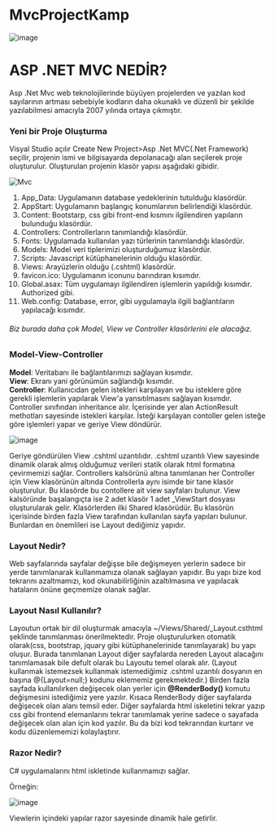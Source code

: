 # MvcProjectKamp
![image](https://user-images.githubusercontent.com/89140860/184127577-4dc63577-c4df-420a-a418-9dcefdc47be4.png)
<h1>ASP .NET MVC NEDİR?</h1>
Asp .Net Mvc web teknolojilerinde büyüyen projelerden ve yazılan kod sayılarının artması sebebiyle kodların daha okunaklı ve düzenli bir şekilde yazılabilmesi amacıyla 2007 yılında ortaya çıkmıştır.

<h3>Yeni bir Proje Oluşturma</h3>
 Visyal Studio açılır Create New Project>Asp .Net MVC(.Net Framework) seçilir, projenin ismi ve bilgisayarda depolanacağı alan seçilerek proje oluşturulur. Oluşturulan projenin klasör yapısı aşağıdaki gibidir.

![Mvc](https://user-images.githubusercontent.com/89140860/184851699-cb135610-92e9-4c93-86fb-9412c8f12180.png)

1. App_Data: Uygulamanın database yedeklerinin tutulduğu klasördür.
2. AppStart: Uygulamanın başlangıç konumlarının belirlendiği klasördür.
3. Content: Bootstarp, css gibi front-end kısmını ilgilendiren yapıların bulunduğu klasördür.
4. Controllers: Controllerların tanımlandığı klasördür.
5. Fonts: Uygulamada kullanılan yazı türlerinin tanımlandığı klasördür.
6. Models: Model veri tiplerimizi oluşturduğumuz klasördür.
7. Scripts: Javascript kütüphanelerinin olduğu klasördür.
8. Views: Arayüzlerin olduğu (.cshtml) klasördür.
9. favicon.ico: Uygulamanın iconunu barındıran kısımdır.
10. Global.asax: Tüm uygulamayı ilgilendiren işlemlerin yapıldığı kısımdır. Authorized gibi.
11. Web.config: Database, error, gibi uygulamayla ilgili bağlantıların yapılacağı kısımdır.

<h6>Biz burada daha çok Model, View ve Controller klasörlerini ele alacağız.</h6> 

<h3>Model-View-Controller</h3>
<strong>Model</strong>: Veritabanı ile bağlantılarımızı sağlayan kısımdır.<br/>
<strong>View</strong>: Ekranı yani görünümün sağlandığı kısımdır.<br/>
<strong>Controller</strong>: Kullanıcıdan gelen istekleri karşılayan ve bu isteklere göre gerekli işlemlerin yapılarak View'a yansıtılmasını sağlayan kısımdır. Controller sınıfından 
inheritance alır. İçerisinde yer alan ActionResult methotları sayesinde istekleri karşılar. İsteği karşılayan contoller gelen isteğe göre işlemleri yapar ve geriye View döndürür.
<br/>

![image](https://user-images.githubusercontent.com/89140860/184472183-414e8e2a-2397-4b56-956e-d55e7854fc88.png)


 Geriye göndürülen View .cshtml uzantılıdır. .cshtml uzantılı View sayesinde dinamik olarak almış olduğumuz verileri statik olarak html formatına çevirmemizi sağlar.
 Controllers kalsörünü altına tanımlanan her Controller için View klasörünün altında Controllerla aynı isimde bir tane klasör oluşturulur. Bu klasörde bu contollere ait view sayfaları bulunur. View kalsöründe başalangıçta ise 2 adet klasör 1 adet _ViewStart dosyası oluşturularak gelir. Klasörlerden ilki Shared klasörüdür. Bu klasörün içerisinde birden fazla View tarafından kullanılan sayfa yapıları bulunur. Bunlardan en önemlileri ise Layout dediğimiz yapıdır.
 
 <h3>Layout Nedir?</h3>
 Web sayfalarında sayfalar değişse bile değişmeyen yerlerin sadece bir yerde tanımlanarak kullanmamıza olanak sağlayan yapıdır. Bu yapı bize kod tekrarını azaltmamızı, kod okunabilirliğinin azaltılmasına ve yapılacak hataların önüne geçmemize olanak sağlar.
 
  <h3>Layout Nasıl Kullanılır?</h3>
  Layoutun ortak bir dil oluşturmak amacıyla ~/Views/Shared/_Layout.csthtml şeklinde tanımlanması önerilmektedir. Proje oluşturulurken otomatik olarak(css, bootstrap, jquary gibi kütüphanelerinide tanımlayarak) bu yapı oluşur. Burada tanımlanan Layout diğer sayfalarda nereden Layout alacağını tanımlamasak bile defult olarak bu Layoutu temel olarak alır. (Layout kullanmak istemezsek kullanmak istemediğimiz .cshtml uzantılı dosyanın en başına @{Layout=null;} kodunu eklememiz gerekmektedir.)
Birden fazla sayfada kullanılırken değişecek olan yerler için <strong>@RenderBody()</strong> komutu değişmesini istediğimiz yere yazılır. Kısaca RenderBody diğer sayfalarda değişecek olan alanı temsil eder. Diğer sayfalarda html iskeletini tekrar yazıp css gibi frontend elemanlarını tekrar tanımlamak yerine sadece o sayafada değişecek olan alan için kod yazılır. Bu da bizi kod tekrarından kurtarır ve kodu düzenlememizi kolaylaştırır.

 <h3>Razor Nedir?</h3>
 C# uygulamalarını html iskletinde kullanmamızı sağlar.
 
 Örneğin: 
 
 ![image](https://user-images.githubusercontent.com/89140860/184867830-dabe24a8-af7f-4acf-8856-33faeed3eed8.png)
 
 Viewlerin içindeki yapılar razor sayesinde dinamik hale getirlir.
 
 
 


